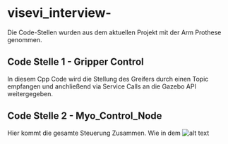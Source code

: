 # visevi_interview-

Die Code-Stellen wurden aus dem aktuellen Projekt mit der Arm Prothese genommen. 

## Code Stelle 1 - Gripper Control
  In diesem Cpp Code wird die Stellung des Greifers durch einen Topic empfangen und anchließend via Service Calls an die Gazebo API weitergegeben.
  
## Code Stelle 2 - Myo_Control_Node

Hier kommt die gesamte Steuerung Zusammen. Wie in dem 
![alt text](https://github.com/Felixduelmer/visevi_interview-/blob/main/gazebo_nodes.png?raw=true)
